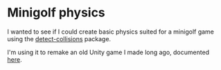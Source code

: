 # Minigolf physics

I wanted to see if I could create basic physics suited for a minigolf game using the [detect-collisions](https://www.npmjs.com/package/detect-collisions) package.

I'm using it to remake an old Unity game I made long ago, documented [here](https://roelifant.com/projects/golf-duel/doc.php).